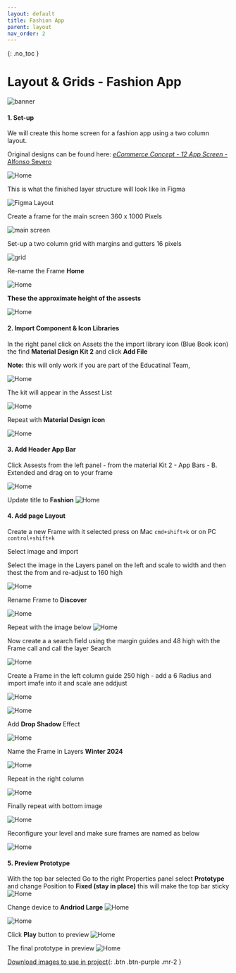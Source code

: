 ```yaml
---
layout: default
title: Fashion App
parent: layout
nav_order: 2
---
```


{: .no_toc }

# Layout & Grids - Fashion App

![banner](../images/fashion_app_2023/Whole_screen%20at%2022.09.16.png)

#### 1. Set-up

We will create this home screen for a fashion app using a two column layout.

Original designs can be found here:
[*eCommerce Concept - 12 App Screen* - Alfonso Severo](https://dribbble.com/shots/2051093-eCommerce-Concept-12-App-Screen)

![Home](../images/fashion_app_2023/example_2.png)

This is what the finished layer structure will look like in Figma

![Figma Layout](imgs/figma_layout.png)


Create a frame for the main screen 360 x 1000 Pixels

![main screen](imgs/360_1000_screen.png)

Set-up a two column grid with margins and gutters 16 pixels

![grid](imgs/grid_2_col.png)

Re-name the Frame **Home**

![Home](../images/fashion_app_2023/fashion_1.png)

**These the approximate height of the assests**

![Home](../images/fashion_app_2023/size.png)

#### 2. Import Component & Icon Libraries

In the right panel click on Assets the the import library icon (Blue Book icon) the find **Material Design Kit 2** and click **Add File** 

**Note:** this will only work if you are part of the Educatinal Team,

![Home](../images/fashion_app_2023/fashion_2.png)

The kit will appear in the Assest List

![Home](../images/fashion_app_2023/fashion_3.png)

Repeat with **Material Design icon** 

![Home](../images/fashion_app_2023/icon_lib.png)

#### 3. Add Header App Bar
Click Assests from the left panel - from the material Kit 2 - App Bars - B. Extended and drag on to your frame

![Home](../images/fashion_app_2023/top_bar.png)


Update title to **Fashion**
![Home](../images/fashion_app_2023/new_title.png)

#### 4. Add page Layout

Create a new Frame with it selected press on Mac `cmd+shift+k` or on PC `control+shift+k` 

Select image and import

Select the image in the Layers panel on the left and scale to width and then thest the from and re-adjust to 160 high

![Home](../images/fashion_app_2023/top_img.png)

Rename Frame to **Discover**

![Home](../images/fashion_app_2023/discover.png)

Repeat with the image below
![Home](../images/fashion_app_2023/Ulimate.png)

Now create a a search field using the margin guides and 48 high with the Frame call and call the layer Search

![Home](../images/fashion_app_2023/search_3.png)

Create a Frame in the left column guide 250 high - add a 6 Radius and import imafe into it and scale ane addjust

![Home](../images/fashion_app_2023/box_1.png)

![Home](../images/fashion_app_2023/box_2.png)

Add **Drop Shadow** Effect

![Home](../images/fashion_app_2023/drop.png)

Name the Frame in Layers **Winter 2024**

![Home](../images/fashion_app_2023/box_3.png)

Repeat in the right column

![Home](../images/fashion_app_2023/repear_lll.png)

Finally repeat with bottom image

![Home](../images/fashion_app_2023/final.png)

Reconfigure your level and make sure frames are named as below

![Home](../images/fashion_app_2023/layers.png)

#### 5. Preview Prototype

With the top bar selected Go to the right Properties panel select **Prototype** and change Position to **Fixed (stay in place)** this will make the top bar sticky
![Home](../images/fashion_app_2023/Pre_1.png)

Change device to **Andriod Large**
![Home](../images/fashion_app_2023/Pre_2.png)

![Home](../images/fashion_app_2023/Pre_3.png)

Click **Play** button to preview
![Home](../images/fashion_app_2023/run.png)

The final prototype in preview
![Home](../images/fashion_app_2023/preview.png)

[Download images to use in project](../images/fashion_app_2023/home_images.zip){: .btn .btn-purple .mr-2 }